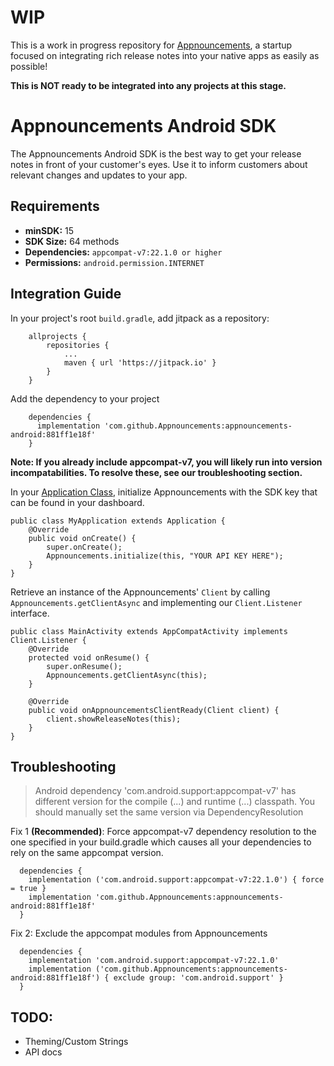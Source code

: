 # WIP
This is a work in progress repository for [Appnouncements](https://www.appnouncements.com), a startup focused on integrating rich release notes into your native apps as easily as possible!

**This is NOT ready to be integrated into any projects at this stage.**

# Appnouncements Android SDK
The Appnouncements Android SDK is the best way to get your release notes in front of your customer's eyes. Use it to inform customers about relevant changes and updates to your app.

## Requirements

- **minSDK:** 15
- **SDK Size:** 64 methods
- **Dependencies:** `appcompat-v7:22.1.0 or higher`
- **Permissions:** `android.permission.INTERNET`

## Integration Guide
In your project's root `build.gradle`, add jitpack as a repository:

```
	allprojects {
		repositories {
			...
			maven { url 'https://jitpack.io' }
		}
	}
```

Add the dependency to your project

```
	dependencies {
	  implementation 'com.github.Appnouncements:appnouncements-android:881ff1e18f'
	}
```

**Note: If you already include appcompat-v7, you will likely run into version incompatabilities. To resolve these, see our troubleshooting section.**

In your [Application Class](https://github.com/codepath/android_guides/wiki/Understanding-the-Android-Application-Class#defining-your-application-class), initialize Appnouncements with the SDK key that can be found in your dashboard.

```
public class MyApplication extends Application {
    @Override
    public void onCreate() {
        super.onCreate();
        Appnouncements.initialize(this, "YOUR API KEY HERE");
    }
}
```

Retrieve an instance of the Appnouncements' `Client` by calling `Appnouncements.getClientAsync` and implementing our `Client.Listener` interface.
```
public class MainActivity extends AppCompatActivity implements Client.Listener {
    @Override
    protected void onResume() {
        super.onResume();
        Appnouncements.getClientAsync(this);
    }

    @Override
    public void onAppnouncementsClientReady(Client client) {
        client.showReleaseNotes(this);
    }
}
```

## Troubleshooting
> Android dependency 'com.android.support:appcompat-v7' has different version for the compile (...) and runtime (...) classpath. You should manually set the same version via DependencyResolution

Fix 1 **(Recommended)**: Force appcompat-v7 dependency resolution to the one specified in your build.gradle which causes all your dependencies to rely on the same appcompat version.
```
  dependencies {
    implementation ('com.android.support:appcompat-v7:22.1.0') { force = true }
    implementation 'com.github.Appnouncements:appnouncements-android:881ff1e18f'
  }
```

Fix 2: Exclude the appcompat modules from Appnouncements
```
  dependencies {
    implementation 'com.android.support:appcompat-v7:22.1.0'
    implementation ('com.github.Appnouncements:appnouncements-android:881ff1e18f') { exclude group: 'com.android.support' }
  }
```

## TODO:
- Theming/Custom Strings
- API docs